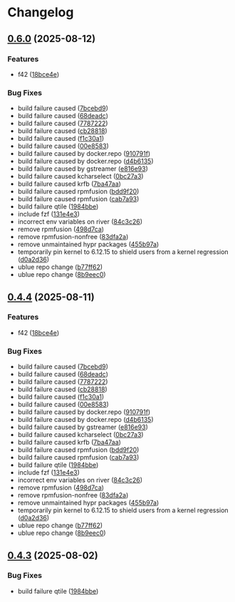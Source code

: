 # Changelog

## [0.6.0](https://github.com/toxicwebdev/toxicblue/compare/v0.5.0...v0.6.0) (2025-08-12)


### Features

* f42 ([18bce4e](https://github.com/toxicwebdev/toxicblue/commit/18bce4e5d5653bd7c1ecb2631d2f81c47c43f341))


### Bug Fixes

* build failure caused ([7bcebd9](https://github.com/toxicwebdev/toxicblue/commit/7bcebd9a609ee6c6575bb512291fa65f4ed0be1c))
* build failure caused ([68deadc](https://github.com/toxicwebdev/toxicblue/commit/68deadc28f020d36db43e5a775ab709542845851))
* build failure caused ([7787222](https://github.com/toxicwebdev/toxicblue/commit/7787222a88d4278e2b266841ca015da5cc2142f3))
* build failure caused ([cb28818](https://github.com/toxicwebdev/toxicblue/commit/cb288182f2028f10d077ce9990e12b093a4d3148))
* build failure caused ([f1c30a1](https://github.com/toxicwebdev/toxicblue/commit/f1c30a1cea34d18206c57b9c916aaf92f4480f62))
* build failure caused ([00e8583](https://github.com/toxicwebdev/toxicblue/commit/00e85830f678593a7b9e846b496c9ff318f456af))
* build failure caused by  docker.repo ([910791f](https://github.com/toxicwebdev/toxicblue/commit/910791fa2e50751abfcd0d221a73e2e9c7575e91))
* build failure caused by docker.repo ([d4b6135](https://github.com/toxicwebdev/toxicblue/commit/d4b6135e657735fe6d45bc653aa75b8c5262731f))
* build failure caused by gstreamer ([e816e93](https://github.com/toxicwebdev/toxicblue/commit/e816e9395b690ec5e4e0084be0f252b1ce444694))
* build failure caused kcharselect ([0bc27a3](https://github.com/toxicwebdev/toxicblue/commit/0bc27a3b7581a0246675ca4c5d90bd2bb14b008f))
* build failure caused krfb ([7ba47aa](https://github.com/toxicwebdev/toxicblue/commit/7ba47aa50a05ab31f16c8d3e1ce314a45bfd4192))
* build failure caused rpmfusion ([bdd9f20](https://github.com/toxicwebdev/toxicblue/commit/bdd9f20721c4a0042869fdbad4b22be6ebbe6fa9))
* build failure caused rpmfusion ([cab7a93](https://github.com/toxicwebdev/toxicblue/commit/cab7a9356b87e077535ac8a454944b0a354a0459))
* build failure qtile ([1984bbe](https://github.com/toxicwebdev/toxicblue/commit/1984bbe6f7853a3bc58f825516043809865587df))
* include fzf ([131e4e3](https://github.com/toxicwebdev/toxicblue/commit/131e4e3e96196d313f28f0fd1befe7ca9371e68c))
* incorrect env variables on river ([84c3c26](https://github.com/toxicwebdev/toxicblue/commit/84c3c26afdcc6c985ae481b4b36870c0713c420a))
* remove rpmfusion ([498d7ca](https://github.com/toxicwebdev/toxicblue/commit/498d7cae6d05bd4e3f60ba102a014a7df7987501))
* remove rpmfusion-nonfree ([83dfa2a](https://github.com/toxicwebdev/toxicblue/commit/83dfa2adf7f66f6347cf75ed90a5c1ff1b69e416))
* remove unmaintained hypr packages ([455b97a](https://github.com/toxicwebdev/toxicblue/commit/455b97a1dc2ee87f904fb01fbe2c72b0b57e38ce))
* temporarily pin kernel to 6.12.15 to shield users from a kernel regression ([d0a2d36](https://github.com/toxicwebdev/toxicblue/commit/d0a2d36dc1dacb5e9af5216992ce6d93d1c78f0d))
* ublue repo change ([b77ff62](https://github.com/toxicwebdev/toxicblue/commit/b77ff62b60c7b0d88637ec670f442b10aab749d7))
* ublue repo change ([8b9eec0](https://github.com/toxicwebdev/toxicblue/commit/8b9eec09acd0b9443773e477782c1f9ce0d9b243))

## [0.4.4](https://github.com/toxicwebdev/toxicblue/compare/v0.4.3...v0.4.4) (2025-08-11)


### Features

* f42 ([18bce4e](https://github.com/toxicwebdev/toxicblue/commit/18bce4e5d5653bd7c1ecb2631d2f81c47c43f341))


### Bug Fixes

* build failure caused ([7bcebd9](https://github.com/toxicwebdev/toxicblue/commit/7bcebd9a609ee6c6575bb512291fa65f4ed0be1c))
* build failure caused ([68deadc](https://github.com/toxicwebdev/toxicblue/commit/68deadc28f020d36db43e5a775ab709542845851))
* build failure caused ([7787222](https://github.com/toxicwebdev/toxicblue/commit/7787222a88d4278e2b266841ca015da5cc2142f3))
* build failure caused ([cb28818](https://github.com/toxicwebdev/toxicblue/commit/cb288182f2028f10d077ce9990e12b093a4d3148))
* build failure caused ([f1c30a1](https://github.com/toxicwebdev/toxicblue/commit/f1c30a1cea34d18206c57b9c916aaf92f4480f62))
* build failure caused ([00e8583](https://github.com/toxicwebdev/toxicblue/commit/00e85830f678593a7b9e846b496c9ff318f456af))
* build failure caused by  docker.repo ([910791f](https://github.com/toxicwebdev/toxicblue/commit/910791fa2e50751abfcd0d221a73e2e9c7575e91))
* build failure caused by docker.repo ([d4b6135](https://github.com/toxicwebdev/toxicblue/commit/d4b6135e657735fe6d45bc653aa75b8c5262731f))
* build failure caused by gstreamer ([e816e93](https://github.com/toxicwebdev/toxicblue/commit/e816e9395b690ec5e4e0084be0f252b1ce444694))
* build failure caused kcharselect ([0bc27a3](https://github.com/toxicwebdev/toxicblue/commit/0bc27a3b7581a0246675ca4c5d90bd2bb14b008f))
* build failure caused krfb ([7ba47aa](https://github.com/toxicwebdev/toxicblue/commit/7ba47aa50a05ab31f16c8d3e1ce314a45bfd4192))
* build failure caused rpmfusion ([bdd9f20](https://github.com/toxicwebdev/toxicblue/commit/bdd9f20721c4a0042869fdbad4b22be6ebbe6fa9))
* build failure caused rpmfusion ([cab7a93](https://github.com/toxicwebdev/toxicblue/commit/cab7a9356b87e077535ac8a454944b0a354a0459))
* build failure qtile ([1984bbe](https://github.com/toxicwebdev/toxicblue/commit/1984bbe6f7853a3bc58f825516043809865587df))
* include fzf ([131e4e3](https://github.com/toxicwebdev/toxicblue/commit/131e4e3e96196d313f28f0fd1befe7ca9371e68c))
* incorrect env variables on river ([84c3c26](https://github.com/toxicwebdev/toxicblue/commit/84c3c26afdcc6c985ae481b4b36870c0713c420a))
* remove rpmfusion ([498d7ca](https://github.com/toxicwebdev/toxicblue/commit/498d7cae6d05bd4e3f60ba102a014a7df7987501))
* remove rpmfusion-nonfree ([83dfa2a](https://github.com/toxicwebdev/toxicblue/commit/83dfa2adf7f66f6347cf75ed90a5c1ff1b69e416))
* remove unmaintained hypr packages ([455b97a](https://github.com/toxicwebdev/toxicblue/commit/455b97a1dc2ee87f904fb01fbe2c72b0b57e38ce))
* temporarily pin kernel to 6.12.15 to shield users from a kernel regression ([d0a2d36](https://github.com/toxicwebdev/toxicblue/commit/d0a2d36dc1dacb5e9af5216992ce6d93d1c78f0d))
* ublue repo change ([b77ff62](https://github.com/toxicwebdev/toxicblue/commit/b77ff62b60c7b0d88637ec670f442b10aab749d7))
* ublue repo change ([8b9eec0](https://github.com/toxicwebdev/toxicblue/commit/8b9eec09acd0b9443773e477782c1f9ce0d9b243))

## [0.4.3](https://github.com/toxicwebdev/toxicblue/compare/v0.4.2...v0.4.3) (2025-08-02)


### Bug Fixes

* build failure qtile ([1984bbe](https://github.com/toxicwebdev/toxicblue/commit/1984bbe6f7853a3bc58f825516043809865587df))
